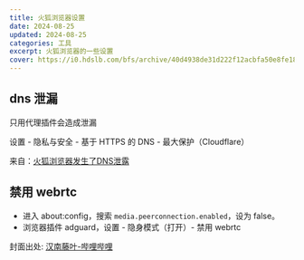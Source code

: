 ```yaml
---
title: 火狐浏览器设置
date: 2024-08-25
updated: 2024-08-25
categories: 工具
excerpt: 火狐浏览器的一些设置
cover: https://i0.hdslb.com/bfs/archive/40d4938de31d222f12acbfa50e8fe1857cf66602.jpg
---
```


## dns 泄漏

只用代理插件会造成泄漏

设置 - 隐私与安全 - 基于 HTTPS 的 DNS - 最大保护（Cloudflare）

来自：[火狐浏览器发生了DNS泄露](http://mozilla.com.cn/thread-428007-1-1.html)


## 禁用 webrtc

- 进入 about:config，搜索 `media.peerconnection.enabled`，设为 false。
- 浏览器插件 adguard，设置 - 隐身模式（打开）- 禁用 webrtc


封面出处: [汉南藤叶-哔哩哔哩](https://www.bilibili.com/video/BV1jH33emES6)
